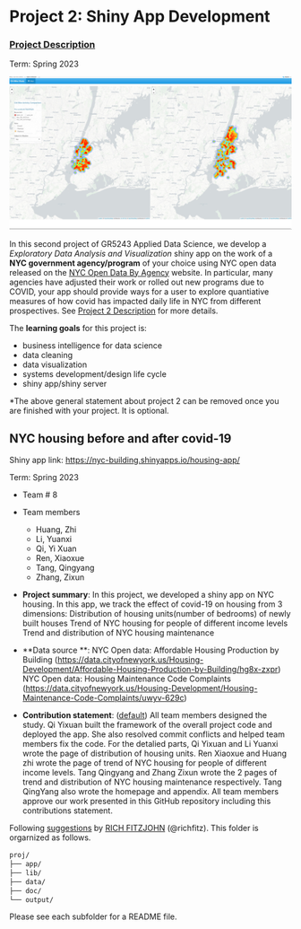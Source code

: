 # Project 2: Shiny App Development

### [Project Description](doc/project2_desc.md)

Term: Spring 2023

![screenshot](doc/figs/map.jpg)

In this second project of GR5243 Applied Data Science, we develop a *Exploratory Data Analysis and Visualization* shiny app on the work of a **NYC government agency/program** of your choice using NYC open data released on the [NYC Open Data By Agency](https://opendata.cityofnewyork.us/data/) website. In particular, many agencies have adjusted their work or rolled out new programs due to COVID, your app should provide ways for a user to explore quantiative measures of how covid has impacted daily life in NYC from different prospectives. See [Project 2 Description](doc/project2_desc.md) for more details.  

The **learning goals** for this project is:

- business intelligence for data science
- data cleaning
- data visualization
- systems development/design life cycle
- shiny app/shiny server

*The above general statement about project 2 can be removed once you are finished with your project. It is optional.

## NYC housing before and after covid-19
Shiny app link: https://nyc-building.shinyapps.io/housing-app/


Term: Spring 2023

+ Team # 8
+ Team members
	+ Huang, Zhi
	+ Li, Yuanxi
	+ Qi, Yi Xuan
	+ Ren, Xiaoxue
	+ Tang, Qingyang
	+ Zhang, Zixun

+ **Project summary**: In this project, we developed a shiny app on NYC housing. In this app, we track the effect of covid-19 on housing from 3 dimensions:
Distribution of housing units(number of bedrooms) of newly built houses
Trend of NYC housing for people of different income levels
Trend and distribution of NYC housing maintenance 

+ **Data source **:
NYC Open data: Affordable Housing Production by Building (https://data.cityofnewyork.us/Housing-Development/Affordable-Housing-Production-by-Building/hg8x-zxpr)
NYC Open data: Housing Maintenance Code Complaints (https://data.cityofnewyork.us/Housing-Development/Housing-Maintenance-Code-Complaints/uwyv-629c)

+ **Contribution statement**: ([default](doc/a_note_on_contributions.md)) All team members designed the study. Qi Yixuan built the framework of the overall project code and deployed the app. She also resolved commit conflicts and helped team members fix the code. For the detalied parts, Qi Yixuan and Li Yuanxi wrote the page of distribution of housing units. Ren Xiaoxue and Huang zhi wrote the page of trend of NYC housing for people of different income levels. Tang Qingyang and Zhang Zixun wrote the 2 pages of trend and distribution of NYC housing maintenance respectively. Tang QingYang also wrote the homepage and appendix. All team members approve our work presented in this GitHub repository including this contributions statement. 

Following [suggestions](http://nicercode.github.io/blog/2013-04-05-projects/) by [RICH FITZJOHN](http://nicercode.github.io/about/#Team) (@richfitz). This folder is orgarnized as follows.

```
proj/
├── app/
├── lib/
├── data/
├── doc/
└── output/
```

Please see each subfolder for a README file.

